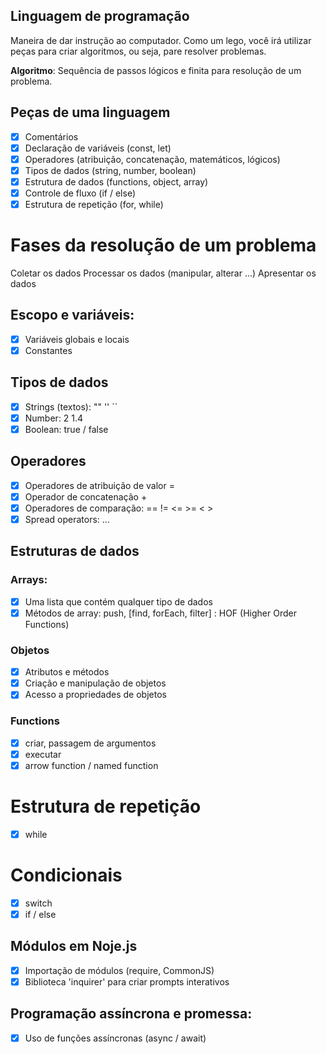 ## Linguagem de programação

Maneira de dar instrução ao computador.
Como um lego, você irá utilizar peças para criar algoritmos, ou seja, pare resolver problemas.

**Algoritmo**: Sequência de passos lógicos e finita para resolução de um problema.

## Peças de uma linguagem

- [x] Comentários
- [x] Declaração de variáveis (const, let)
- [x] Operadores (atribuição, concatenação, matemáticos, lógicos)
- [x] Tipos de dados (string, number, boolean)
- [x] Estrutura de dados (functions, object, array)
- [x] Controle de fluxo (if / else)
- [x] Estrutura de repetição (for, while)

# Fases da resolução de um problema

Coletar os dados
Processar os dados (manipular, alterar ...)
Apresentar os dados


## Escopo e variáveis:

- [x] Variáveis globais e locais
- [x] Constantes

## Tipos de dados

- [x] Strings (textos): "" '' ``
- [x] Number: 2 1.4
- [x] Boolean: true / false

## Operadores

- [x] Operadores de atribuição de valor =
- [x] Operador de concatenação +
- [x] Operadores de comparação: == != <= >= < >
- [x] Spread operators: ...

## Estruturas de dados

### Arrays:

- [x] Uma lista que contém qualquer tipo de dados
- [x] Métodos de array: push, [find, forEach, filter] : HOF (Higher Order Functions)

### Objetos

- [x] Atributos e métodos
- [x] Criação e manipulação de objetos
- [x] Acesso a propriedades de objetos

### Functions

- [x] criar, passagem de argumentos
- [x] executar
- [x] arrow function / named function

# Estrutura de repetição

- [x] while

# Condicionais

- [x] switch
- [x] if / else

## Módulos em Noje.js

- [x] Importação de módulos (require, CommonJS)
- [x] Biblioteca 'inquirer' para criar prompts interativos

## Programação assíncrona e promessa:

- [x] Uso de funções assíncronas (async / await)
